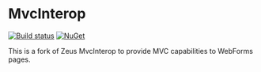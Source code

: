 # MvcInterop

[![Build status](https://ci.appveyor.com/api/projects/status/s3kvj1umjmel1plf?svg=true)](https://ci.appveyor.com/project/EricNewton/mvcinterop)
[![NuGet](https://img.shields.io/nuget/v/Nuget.Core.svg)]()

This is a fork of Zeus MvcInterop to provide MVC capabilities to WebForms pages.
